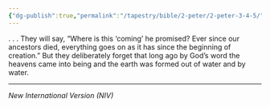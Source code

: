 ```yaml
---
{"dg-publish":true,"permalink":"/tapestry/bible/2-peter/2-peter-3-4-5/","title":"2 Peter 3:4–5","tags":["bible-verse","bible-verse"],"dgHomeLink":true,"dgShowLocalGraph":true,"dgEnableSearch":true}
---
```


. . . They will say, “Where is this ‘coming’ he promised? Ever since our ancestors died, everything goes on as it has since the beginning of creation.”  But they deliberately forget that long ago by God’s word the heavens came into being and the earth was formed out of water and by water.



---
*New International Version (NIV)*